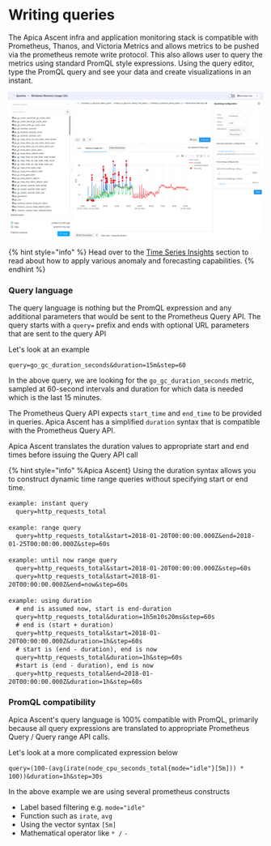 # Writing queries

The Apica Ascent infra and application monitoring stack is compatible with Prometheus, Thanos, and Victoria Metrics and allows metrics to be pushed via the prometheus remote write protocol. This also allows user to query the metrics using standard PromQL style expressions. Using the query editor, type the PromQL query and see your data and create visualizations in an instant.

![](<../../../.gitbook/assets/image (91) (1).png>)

{% hint style="info" %}
Head over to the [Time Series Insights](../../../logiq-events/time-series-ai-ml/) section to read about how to apply various anomaly and forecasting capabilities.
{% endhint %}

### Query language

The query language is nothing but the PromQL expression and any additional parameters that would be sent to the Prometheus Query API. The query starts with a `query=` prefix and ends with optional URL parameters that are sent to the query API

Let's look at an example

```
query=go_gc_duration_seconds&duration=15m&step=60
```

In the above query, we are looking for the `go_gc_duration_seconds` metric, sampled at 60-second intervals and duration for which data is needed which is the last 15 minutes.

The Prometheus Query API expects `start_time` and `end_time` to be provided in queries. Apica Ascent has a simplified `duration` syntax that is compatible with the Prometheus Query API.

Apica Ascent translates the duration values to appropriate start and end times before issuing the Query API call

\{% hint style="info" %Apica Ascent} Using the duration syntax allows you to construct dynamic time range queries without specifying start or end time.

```
example: instant query
  query=http_requests_total

example: range query
  query=http_requests_total&start=2018-01-20T00:00:00.000Z&end=2018-01-25T00:00:00.000Z&step=60s

example: until now range query
  query=http_requests_total&start=2018-01-20T00:00:00.000Z&step=60s
  query=http_requests_total&start=2018-01-20T00:00:00.000Z&end=now&step=60s
  
example: using duration
  # end is assumed now, start is end-duration
  query=http_requests_total&duration=1h5m10s20ms&step=60s 
  # end is (start + duration)
  query=http_requests_total&start=2018-01-20T00:00:00.000Z&duration=1h&step=60s 
  # start is (end - duration), end is now
  query=http_requests_total&duration=1h&step=60s
  #start is (end - duration), end is now
  query=http_requests_total&end=2018-01-20T00:00:00.000Z&duration=1h&step=60s 
```

### PromQL compatibility

Apica Ascent's query language is 100% compatible with PromQL, primarily because all query expressions are translated to appropriate Prometheus Query / Query range API calls.

Let's look at a more complicated expression below

```
query=(100-(avg(irate(node_cpu_seconds_total{mode="idle"}[5m])) * 100))&duration=1h&step=30s
```

In the above example we are using several prometheus constructs

* Label based filtering e.g. `mode="idle"`
* Function such as `irate`, `avg`
* Using the vector syntax `[5m]`
* Mathematical operator like `* /` `-`
